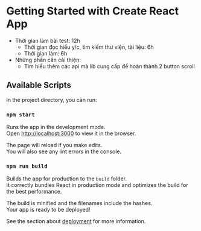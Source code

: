 # Getting Started with Create React App

- Thời gian làm bài test: 12h
  - Thời gian đọc hiểu y/c, tìm kiếm thư viện, tài liệu: 6h
  - Thời gian làm: 6h
- Những phần cần cải thiện:
  - Tìm hiểu thêm các api mà lib cung cấp để hoàn thành 2 button scroll

## Available Scripts

In the project directory, you can run:

### `npm start`

Runs the app in the development mode.\
Open [http://localhost:3000](http://localhost:3000) to view it in the browser.

The page will reload if you make edits.\
You will also see any lint errors in the console.

### `npm run build`

Builds the app for production to the `build` folder.\
It correctly bundles React in production mode and optimizes the build for the best performance.

The build is minified and the filenames include the hashes.\
Your app is ready to be deployed!

See the section about [deployment](https://facebook.github.io/create-react-app/docs/deployment) for more information.

